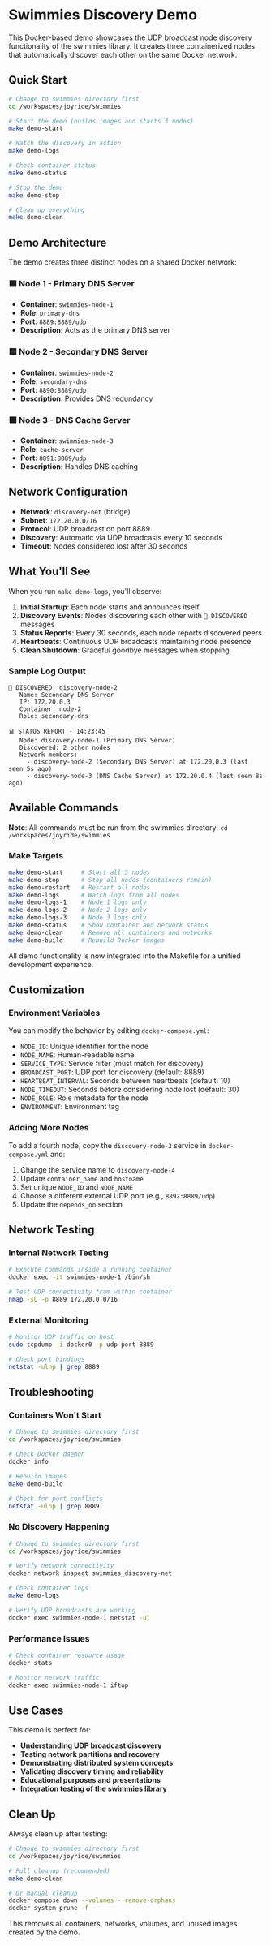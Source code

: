 # Swimmies Discovery Demo

This Docker-based demo showcases the UDP broadcast node discovery functionality of the swimmies library. It creates three containerized nodes that automatically discover each other on the same Docker network.

## Quick Start

```bash
# Change to swimmies directory first
cd /workspaces/joyride/swimmies

# Start the demo (builds images and starts 3 nodes)
make demo-start

# Watch the discovery in action
make demo-logs

# Check container status
make demo-status

# Stop the demo
make demo-stop

# Clean up everything
make demo-clean
```

## Demo Architecture

The demo creates three distinct nodes on a shared Docker network:

### 🟦 Node 1 - Primary DNS Server
- **Container**: `swimmies-node-1`
- **Role**: `primary-dns`
- **Port**: `8889:8889/udp`
- **Description**: Acts as the primary DNS server

### 🟨 Node 2 - Secondary DNS Server  
- **Container**: `swimmies-node-2`
- **Role**: `secondary-dns`
- **Port**: `8890:8889/udp`
- **Description**: Provides DNS redundancy

### 🟩 Node 3 - DNS Cache Server
- **Container**: `swimmies-node-3`
- **Role**: `cache-server`
- **Port**: `8891:8889/udp`
- **Description**: Handles DNS caching

## Network Configuration

- **Network**: `discovery-net` (bridge)
- **Subnet**: `172.20.0.0/16`
- **Protocol**: UDP broadcast on port 8889
- **Discovery**: Automatic via UDP broadcasts every 10 seconds
- **Timeout**: Nodes considered lost after 30 seconds

## What You'll See

When you run `make demo-logs`, you'll observe:

1. **Initial Startup**: Each node starts and announces itself
2. **Discovery Events**: Nodes discovering each other with `📡 DISCOVERED` messages
3. **Status Reports**: Every 30 seconds, each node reports discovered peers
4. **Heartbeats**: Continuous UDP broadcasts maintaining node presence
5. **Clean Shutdown**: Graceful goodbye messages when stopping

### Sample Log Output

```
📡 DISCOVERED: discovery-node-2
   Name: Secondary DNS Server
   IP: 172.20.0.3
   Container: node-2
   Role: secondary-dns

📊 STATUS REPORT - 14:23:45
   Node: discovery-node-1 (Primary DNS Server)
   Discovered: 2 other nodes
   Network members:
     - discovery-node-2 (Secondary DNS Server) at 172.20.0.3 (last seen 5s ago)
     - discovery-node-3 (DNS Cache Server) at 172.20.0.4 (last seen 8s ago)
```

## Available Commands

**Note**: All commands must be run from the swimmies directory: `cd /workspaces/joyride/swimmies`

### Make Targets
```bash
make demo-start     # Start all 3 nodes
make demo-stop      # Stop all nodes (containers remain)
make demo-restart   # Restart all nodes
make demo-logs      # Watch logs from all nodes
make demo-logs-1    # Node 1 logs only
make demo-logs-2    # Node 2 logs only  
make demo-logs-3    # Node 3 logs only
make demo-status    # Show container and network status
make demo-clean     # Remove all containers and networks
make demo-build     # Rebuild Docker images
```

All demo functionality is now integrated into the Makefile for a unified development experience.

## Customization

### Environment Variables

You can modify the behavior by editing `docker-compose.yml`:

- `NODE_ID`: Unique identifier for the node
- `NODE_NAME`: Human-readable name
- `SERVICE_TYPE`: Service filter (must match for discovery)
- `BROADCAST_PORT`: UDP port for discovery (default: 8889)
- `HEARTBEAT_INTERVAL`: Seconds between heartbeats (default: 10)
- `NODE_TIMEOUT`: Seconds before considering node lost (default: 30)
- `NODE_ROLE`: Role metadata for the node
- `ENVIRONMENT`: Environment tag

### Adding More Nodes

To add a fourth node, copy the `discovery-node-3` service in `docker-compose.yml` and:

1. Change the service name to `discovery-node-4`
2. Update `container_name` and `hostname`
3. Set unique `NODE_ID` and `NODE_NAME`
4. Choose a different external UDP port (e.g., `8892:8889/udp`)
5. Update the `depends_on` section

## Network Testing

### Internal Network Testing
```bash
# Execute commands inside a running container
docker exec -it swimmies-node-1 /bin/sh

# Test UDP connectivity from within container
nmap -sU -p 8889 172.20.0.0/16
```

### External Monitoring
```bash
# Monitor UDP traffic on host
sudo tcpdump -i docker0 -p udp port 8889

# Check port bindings
netstat -ulnp | grep 8889
```

## Troubleshooting

### Containers Won't Start
```bash
# Change to swimmies directory first
cd /workspaces/joyride/swimmies

# Check Docker daemon
docker info

# Rebuild images
make demo-build

# Check for port conflicts
netstat -ulnp | grep 8889
```

### No Discovery Happening
```bash
# Change to swimmies directory first
cd /workspaces/joyride/swimmies

# Verify network connectivity
docker network inspect swimmies_discovery-net

# Check container logs
make demo-logs

# Verify UDP broadcasts are working
docker exec swimmies-node-1 netstat -ul
```

### Performance Issues
```bash
# Check container resource usage
docker stats

# Monitor network traffic
docker exec swimmies-node-1 iftop
```

## Use Cases

This demo is perfect for:

- **Understanding UDP broadcast discovery**
- **Testing network partitions and recovery**
- **Demonstrating distributed system concepts**
- **Validating discovery timing and reliability**
- **Educational purposes and presentations**
- **Integration testing of the swimmies library**

## Clean Up

Always clean up after testing:

```bash
# Change to swimmies directory first
cd /workspaces/joyride/swimmies

# Full cleanup (recommended)
make demo-clean

# Or manual cleanup
docker compose down --volumes --remove-orphans
docker system prune -f
```

This removes all containers, networks, volumes, and unused images created by the demo.
